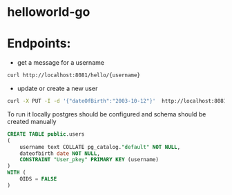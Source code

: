 # helloworld-go

# Endpoints:

- get a message for a username
```bash
curl http://localhost:8081/hello/{username}
```

- update or create a new user
```bash
curl -X PUT -I -d '{"dateOfBirth":"2003-10-12"}'  http://localhost:8081/hello/{username}
```


To run it locally postgres should be configured and schema should be created manually

```sql
CREATE TABLE public.users
(
    username text COLLATE pg_catalog."default" NOT NULL,
    dateofbirth date NOT NULL,
    CONSTRAINT "User_pkey" PRIMARY KEY (username)
)
WITH (
    OIDS = FALSE
)
```
